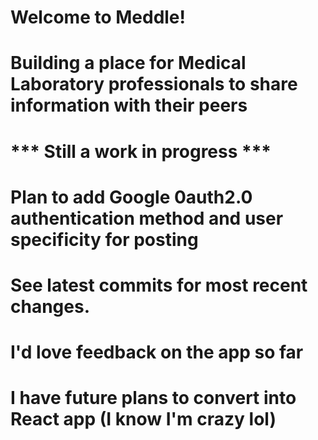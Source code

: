# Welcome to Meddle!
                                                                  
# Building a place for Medical Laboratory professionals to share information with their peers

# *** Still a work in progress ***

# Plan to add Google 0auth2.0 authentication method and user specificity for posting

# See latest commits for most recent changes.

# I'd love feedback on the app so far
# I have future plans to convert into React app (I know I'm crazy lol)
